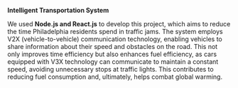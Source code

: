 **Intelligent Transportation System**

We used **Node.js and React.js** to develop this project, which aims to reduce the time Philadelphia residents spend in traffic jams.
The system employs V2X (vehicle-to-vehicle) communication technology, enabling vehicles to share information about their speed and obstacles on the road. 
This not only improves time efficiency but also enhances fuel efficiency, as cars equipped with V3X technology can communicate to maintain a constant speed, 
avoiding unnecessary stops at traffic lights.
This contributes to reducing fuel consumption and, ultimately, helps combat global warming.
